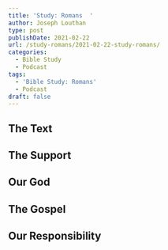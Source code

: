 ```yaml
---
title: 'Study: Romans  '
author: Joseph Louthan
type: post
publishDate: 2021-02-22
url: /study-romans/2021-02-22-study-romans/
categories:
  - Bible Study
  - Podcast
tags:
  - 'Bible Study: Romans'
  - Podcast
draft: false
---
```

## The Text

## The Support

## Our God

## The Gospel

## Our Responsibility

